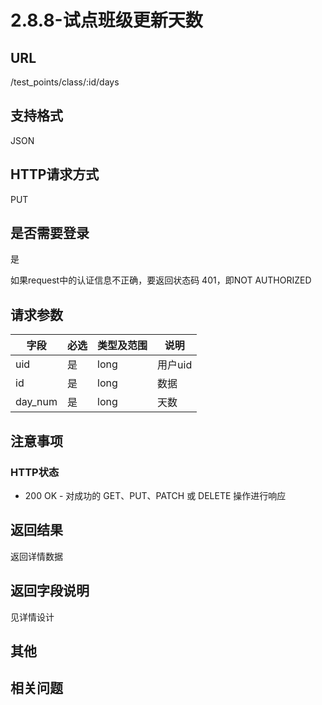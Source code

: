 # 2.8.8-试点班级更新天数

## URL

/test_points/class/:id/days

## 支持格式

JSON

## HTTP请求方式

PUT

## 是否需要登录

是

如果request中的认证信息不正确，要返回状态码 401，即NOT AUTHORIZED

## 请求参数

字段 | 必选 | 类型及范围 | 说明
----|------|----------|-------------
uid                 |   是   | long    | 用户uid
id                  |   是   | long    | 数据
day_num             |   是   | long    | 天数

## 注意事项

### HTTP状态

- 200 OK - 对成功的 GET、PUT、PATCH 或 DELETE 操作进行响应

## 返回结果

返回详情数据

## 返回字段说明

见详情设计

## 其他

## 相关问题

